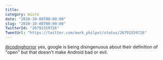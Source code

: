 ```yaml
---
title: 
category: micro
date: "2010-10-08T00:00:00"
slug: "2010-10-08T00:00:00"
TwitterId: "26791559726"
TweetUrl: "https://twitter.com/mark_philpot/status/26791559726"
---
```


[@codinghorror](https://twitter.com/codinghorror) yes, google is being
disingenuous about their definition of "open" but that doesn't make Android bad
or evil.

